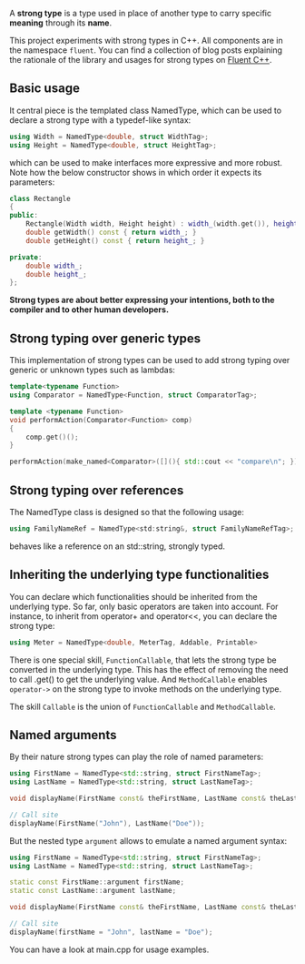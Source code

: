 A **strong type** is a type used in place of another type to carry specific **meaning** through its **name**.

This project experiments with strong types in C++. All components are in the namespace `fluent`. You can find a collection of blog posts explaining the rationale of the library and usages for strong types on [Fluent C++](https://www.fluentcpp.com/2016/12/08/strong-types-for-strong-interfaces/).

## Basic usage

It central piece is the templated class NamedType, which can be used to declare a strong type with a typedef-like syntax:

```cpp
using Width = NamedType<double, struct WidthTag>;
using Height = NamedType<double, struct HeightTag>;
```

which can be used to make interfaces more expressive and more robust.
Note how the below constructor shows in which order it expects its parameters:

```cpp
class Rectangle
{
public:
    Rectangle(Width width, Height height) : width_(width.get()), height_(height.get()) {}
    double getWidth() const { return width_; }
    double getHeight() const { return height_; }

private:
    double width_;
    double height_;
};
```

**Strong types are about better expressing your intentions, both to the compiler and to other human developers.**

## Strong typing over generic types

This implementation of strong types can be used to add strong typing over generic or unknown types such as lambdas:

```cpp
template<typename Function>
using Comparator = NamedType<Function, struct ComparatorTag>;

template <typename Function>
void performAction(Comparator<Function> comp)
{
    comp.get()();
}

performAction(make_named<Comparator>([](){ std::cout << "compare\n"; }));
```

## Strong typing over references

The NamedType class is designed so that the following usage:

```cpp
using FamilyNameRef = NamedType<std:string&, struct FamilyNameRefTag>;
```

behaves like a reference on an std::string, strongly typed.

## Inheriting the underlying type functionalities

You can declare which functionalities should be inherited from the underlying type. So far, only basic operators are taken into account.
For instance, to inherit from operator+ and operator<<, you can declare the strong type:

```cpp
using Meter = NamedType<double, MeterTag, Addable, Printable>
```

There is one special skill, `FunctionCallable`, that lets the strong type be converted in the underlying type. This has the effect of removing the need to call .get() to get the underlying value. And `MethodCallable` enables `operator->` on the strong type to invoke methods on the underlying type.

The skill `Callable` is the union of `FunctionCallable` and `MethodCallable`.

## Named arguments
By their nature strong types can play the role of named parameters:
```cpp
using FirstName = NamedType<std::string, struct FirstNameTag>;
using LastName = NamedType<std::string, struct LastNameTag>;

void displayName(FirstName const& theFirstName, LastName const& theLastName);

// Call site
displayName(FirstName("John"), LastName("Doe"));
```
But the nested type `argument` allows to emulate a named argument syntax:
```cpp
using FirstName = NamedType<std::string, struct FirstNameTag>;
using LastName = NamedType<std::string, struct LastNameTag>;

static const FirstName::argument firstName;
static const LastName::argument lastName;

void displayName(FirstName const& theFirstName, LastName const& theLastName);

// Call site
displayName(firstName = "John", lastName = "Doe");
```

You can have a look at main.cpp for usage examples.
